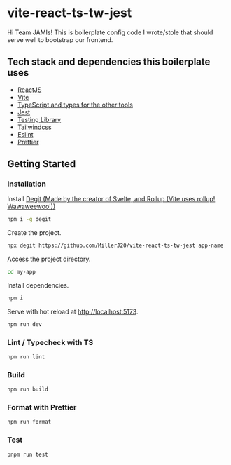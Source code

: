 # vite-react-ts-tw-jest

Hi Team JAMIs! This is boilerplate config code I wrote/stole that should serve well to bootstrap our frontend.

## Tech stack and dependencies this boilerplate uses

- [ReactJS](https://reactjs.org)
- [Vite](https://vitejs.dev)
- [TypeScript and types for the other tools](https://www.typescriptlang.org)
- [Jest](https://jestjs.io)
- [Testing Library](https://testing-library.com)
- [Tailwindcss](https://tailwindcss.com)
- [Eslint](https://eslint.org)
- [Prettier](https://prettier.io)

## Getting Started

### Installation

Install [Degit (Made by the creator of Svelte, and Rollup (Vite uses rollup! Wawaweewoo!))](https://github.com/Rich-Harris/degit)

```bash
npm i -g degit
```

Create the project.

```bash
npx degit https://github.com/MillerJ20/vite-react-ts-tw-jest app-name
```

Access the project directory.

```bash
cd my-app
```

Install dependencies.

```bash
npm i
```

Serve with hot reload at <http://localhost:5173>.

```bash
npm run dev
```

### Lint / Typecheck with TS

```bash
npm run lint
```

### Build

```bash
npm run build
```

### Format with Prettier

```bash
npm run format
```

### Test

```bash
pnpm run test
```
